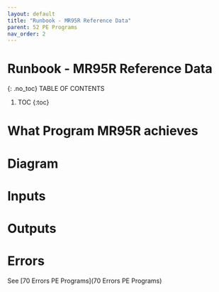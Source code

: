 ```yaml
---
layout: default
title: "Runbook - MR95R Reference Data"
parent: 52 PE Programs
nav_order: 2
---
```


# Runbook - MR95R Reference Data
{: .no_toc}
TABLE OF CONTENTS 
1. TOC
{:toc}  


# What Program MR95R achieves



# Diagram



# Inputs




# Outputs



# Errors
See [70 Errors PE Programs](70 Errors PE Programs)
